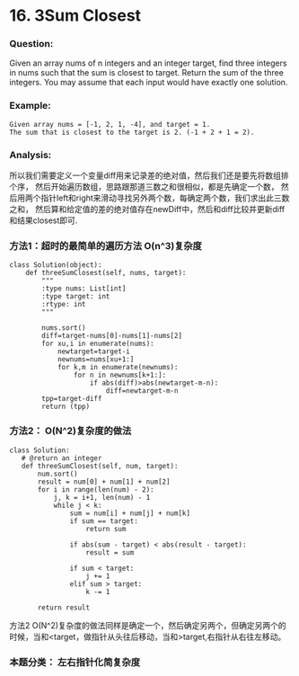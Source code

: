 # 16. 3Sum Closest
### Question:
Given an array nums of n integers and an integer target, 
find three integers in nums such that the sum is closest to target.
Return the sum of the three integers. 
You may assume that each input would have exactly one solution.

### Example:
```
Given array nums = [-1, 2, 1, -4], and target = 1.
The sum that is closest to the target is 2. (-1 + 2 + 1 = 2).
```
### Analysis:
所以我们需要定义一个变量diff用来记录差的绝对值，然后我们还是要先将数组排个序，
然后开始遍历数组，思路跟那道三数之和很相似，都是先确定一个数，
然后用两个指针left和right来滑动寻找另外两个数，每确定两个数，我们求出此三数之和，
然后算和给定值的差的绝对值存在newDiff中，然后和diff比较并更新diff和结果closest即可.

### 方法1：超时的最简单的遍历方法 O(n^3)复杂度
```
class Solution(object):
    def threeSumClosest(self, nums, target):
        """
        :type nums: List[int]
        :type target: int
        :rtype: int
        """
        
        nums.sort()
        diff=target-nums[0]-nums[1]-nums[2]
        for xu,i in enumerate(nums):
            newtarget=target-i
            newnums=nums[xu+1:]
            for k,m in enumerate(newnums):
                for n in newnums[k+1:]:
                    if abs(diff)>abs(newtarget-m-n):
                        diff=newtarget-m-n
        tpp=target-diff
        return (tpp)
 ```
 
 ### 方法2： O(N^2)复杂度的做法
 ```
 class Solution:
    # @return an integer
    def threeSumClosest(self, num, target):
        num.sort()
        result = num[0] + num[1] + num[2]
        for i in range(len(num) - 2):
            j, k = i+1, len(num) - 1
            while j < k:
                sum = num[i] + num[j] + num[k]
                if sum == target:
                    return sum
                
                if abs(sum - target) < abs(result - target):
                    result = sum
                
                if sum < target:
                    j += 1
                elif sum > target:
                    k -= 1
            
        return result
```
方法2 O(N^2)复杂度的做法同样是确定一个，然后确定另两个，但确定另两个的时候，当和<target，做指针从头往后移动，当和>target,右指针从右往左移动。

### 本题分类： 左右指针化简复杂度
